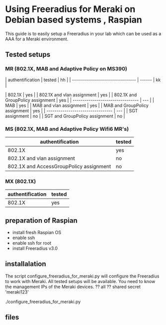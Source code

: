 # Using Freeradius for Meraki on Debian based systems , Raspian

This guide is to easily setup a Freeradius in your lab which can be used as a AAA for a Meraki environment.

## Tested setups

### MR (802.1X, MAB and Adaptive Policy on MS390)

| authentification                  | tested |                       hh |
| --------------------------------  | ------ |  kk |



| 802.1X                            | yes | 
| 802.1X and vlan assignment        | yes |
| 802.1X and GroupPolicy assignment | yes |
| --------------------------------- | --- |
| MAB                               | yes |
| MAB and vlan assignment           | yes |
| MAB and GroupPolicy assignment    | yes |
| --------------------------------- | --- |
| SGT assignment                    | no  |
| SGT and GroupPolicy assignment    | no  |


### MS (802.1X, MAB and Adaptive Policy Wifi6 MR's)

| authentification                          | tested |
| ----------------------------------------  | ------ |
| 802.1X                                    | yes    |
| 802.1X and vlan assignment                | no     | 
| 802.1X and AccessGroupPolicy assignment   | no     |   

### MX  (802.1X)

| authentification    | tested |
| ------------------- | ------ |
| 802.1X              | yes    |



## preparation of Raspian
- install fresh Raspian OS
- enable ssh
- enable ssh for root
- install Freeradius v3.0


## installalation
The script configure_freeradius_for_meraki.py will configure the Freeradius to work with Meraki.
All tested setups will be available.
You need to know the management IPs of the Meraki devices. ??   all
?? shared secret 'meraki123'


./configure_freeradius_for_meraki.py

## files 
## 


